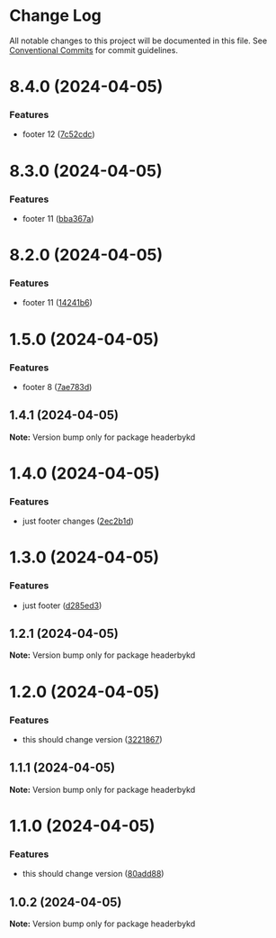 # Change Log

All notable changes to this project will be documented in this file.
See [Conventional Commits](https://conventionalcommits.org) for commit guidelines.

# 8.4.0 (2024-04-05)


### Features

* footer 12 ([7c52cdc](https://github.com/koustubh-desai/yt-player/commit/7c52cdc5b980aaa9dd27fac4b59fc10182892584))





# 8.3.0 (2024-04-05)


### Features

* footer 11 ([bba367a](https://github.com/koustubh-desai/yt-player/commit/bba367ad37c0c5b0d5e3cb513e1c4644484c3909))





# 8.2.0 (2024-04-05)


### Features

* footer 11 ([14241b6](https://github.com/koustubh-desai/yt-player/commit/14241b63c1febe0884ed752d0d612d7bd193ecfa))





# 1.5.0 (2024-04-05)


### Features

* footer 8 ([7ae783d](https://github.com/koustubh-desai/yt-player/commit/7ae783da14801d096994bd2c2375db86aa9cdc87))





## 1.4.1 (2024-04-05)

**Note:** Version bump only for package headerbykd





# 1.4.0 (2024-04-05)


### Features

* just footer changes ([2ec2b1d](https://github.com/koustubh-desai/yt-player/commit/2ec2b1dc9944671d0eaf49264090e3076c981e29))





# 1.3.0 (2024-04-05)


### Features

* just footer ([d285ed3](https://github.com/koustubh-desai/yt-player/commit/d285ed35396136e97d0ef21b9c0f9b78b0c8254c))





## 1.2.1 (2024-04-05)

**Note:** Version bump only for package headerbykd





# 1.2.0 (2024-04-05)


### Features

* this should change version ([3221867](https://github.com/koustubh-desai/yt-player/commit/3221867cd6be3d3dc9230092348df5d40d019f74))





## 1.1.1 (2024-04-05)

**Note:** Version bump only for package headerbykd





# 1.1.0 (2024-04-05)


### Features

* this should change version ([80add88](https://github.com/koustubh-desai/yt-player/commit/80add88f34211b8e237127f91c23c14930b9ccfe))





## 1.0.2 (2024-04-05)

**Note:** Version bump only for package headerbykd
